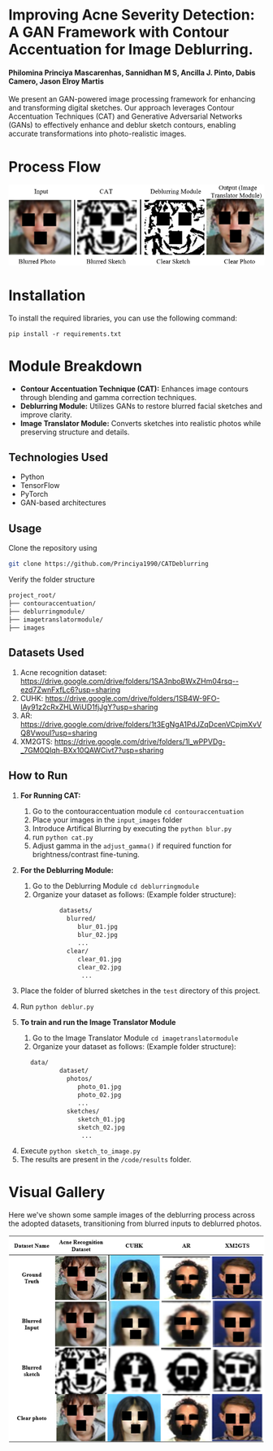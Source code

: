 # Improving Acne Severity Detection: A GAN Framework with Contour Accentuation for Image Deblurring.
#### Philomina Princiya Mascarenhas, Sannidhan M S, Ancilla J. Pinto, Dabis Camero, Jason Elroy Martis
We present an GAN-powered image processing framework for enhancing and transforming digital sketches. Our approach  leverages Contour Accentuation Techniques (CAT) and Generative Adversarial Networks (GANs) to effectively enhance and deblur sketch contours, enabling accurate transformations into photo-realistic images.

# Process Flow

<img src="images/Sample Output.PNG" alt="Network Architecture" width="600">



# Installation
To install the required libraries, you can use the following command:
```
pip install -r requirements.txt
```
# Module Breakdown
- **Contour Accentuation Technique (CAT):** Enhances image contours through blending and gamma correction techniques.
- **Deblurring Module:** Utilizes GANs to restore blurred facial sketches and improve clarity.
- **Image Translator Module:** Converts sketches into realistic photos while preserving structure and details. 

## Technologies Used
- Python
- TensorFlow
- PyTorch
- GAN-based architectures

## Usage
Clone the repository using 
```bash
git clone https://github.com/Princiya1990/CATDeblurring
```
Verify the folder structure
```
project_root/
├── contouraccentuation/
├── deblurringmodule/
├── imagetranslatormodule/
├── images
```
## Datasets Used
1. Acne recognition dataset: https://drive.google.com/drive/folders/1SA3nboBWxZHm04rsq--ezd7ZwnFxfLc6?usp=sharing
2. CUHK: https://drive.google.com/drive/folders/1SB4W-9FO-IAy91z2cRxZHLWiUD1fjJgY?usp=sharing
3. AR: https://drive.google.com/drive/folders/1t3EgNgA1PdJZqDcenVCpjmXvVQ8VwouI?usp=sharing
4. XM2GTS: https://drive.google.com/drive/folders/1l_wPPVDg-_7GM0QIqh-BXx10QAWCivt7?usp=sharing

## How to Run
1. **For Running CAT:**
   1. Go to the contouraccentuation module ```cd contouraccentuation```
   2. Place your images in the ```input_images``` folder
   3. Introduce Artifical Blurring by executing the ```python blur.py``` 
   4. run ```python cat.py```
   3. Adjust gamma in the ```adjust_gamma()``` if required function for brightness/contrast fine-tuning.
    
2. **For the Deblurring Module:**
   1. Go to the Deblurring Module ```cd deblurringmodule```
   2. Organize your dataset as follows: (Example folder structure):
```
              datasets/
                blurred/
                   blur_01.jpg
                   blur_02.jpg
                   ...
                clear/
                   clear_01.jpg
                   clear_02.jpg
                    ...
```      
   3. Place the folder of blurred sketches in the ```test``` directory of this project.
   4. Run ```python deblur.py```      
  
3. **To train and run the Image Translator Module**
   1. Go to the Image Translator Module ```cd imagetranslatormodule```
   2. Organize your dataset as follows: (Example folder structure):
```
      data/
              dataset/
                photos/
                   photo_01.jpg
                   photo_02.jpg
                   ...
                sketches/
                   sketch_01.jpg
                   sketch_02.jpg
                    ...
```
   4. Execute ```python sketch_to_image.py```
   5. The results are present in the ```/code/results``` folder.

# Visual Gallery
Here we've shown some sample images of the deblurring process across the adopted datasets, transitioning from blurred inputs to deblurred photos.

<img src="images/gallery.PNG" alt="Network Architecture" width="600">

